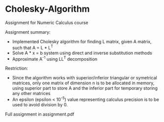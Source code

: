 # Cholesky-Algorithm
Assignment for Numeric Calculus course

Assignment summary:
  - Implemented Cholesky algorithm for finding L matrix, given A matrix, such that A = L * L<sup>T</sup>
  - Solve A * x = b system using direct and inverse substitution methods
  - Approximate A<sup>-1</sup> using LL<sup>T</sup> decomposition</br>

Restriction:
  - Since the algorithm works with superior/inferior triangular or symetrical matrices, only one matrix of dimension n is to be allocated in memory, using superior part to store A and the inferior part for temporary storing any other matrices
  - An epsilon (epsilon < 10<sup>-5</sup>) value representing calculus precision is to be used to avoid division by 0.

Full assignment in assignment.pdf
